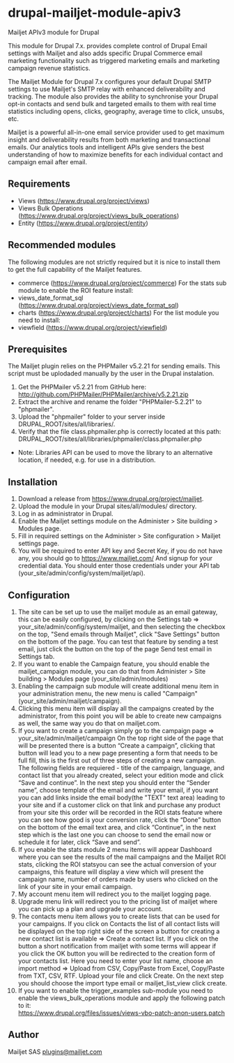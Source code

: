 drupal-mailjet-module-apiv3
===========================

Mailjet APIv3 module for Drupal

This module for Drupal 7.x. provides complete control of Drupal Email 
settings with Mailjet and also adds specific Drupal Commerce email marketing 
functionality such as triggered marketing emails and marketing campaign revenue statistics.

The Mailjet Module for Drupal 7.x configures your default Drupal SMTP 
settings to use Mailjet's SMTP relay with enhanced deliverability and 
tracking. The module also provides the ability to synchronise your Drupal 
opt-in contacts and send bulk and targeted emails to them with real time 
statistics including opens, clicks, geography, average time to click, unsubs, etc. 

Mailjet is a powerful all-in-one email service provider used to get maximum 
insight and deliverability results from both  marketing and transactional 
emails. Our analytics tools and intelligent APIs give senders the best 
understanding of how to maximize benefits for each individual contact and 
campaign email after email. 

Requirements
------------
  * Views (https://www.drupal.org/project/views)
  * Views Bulk Operations (https://www.drupal.org/project/views_bulk_operations)
  * Entity (https://www.drupal.org/project/entity)

Recommended modules
-------------------
  The following modules are not strictly required but it is nice to install them to get 
  the full capability of the Mailjet features.
  * commerce (https://www.drupal.org/project/commerce)
  For the stats sub module to enable the ROI feature install:
  * views_date_format_sql (https://www.drupal.org/project/views_date_format_sql)
  * charts (https://www.drupal.org/project/charts)
  For the list module you need to install:
  * viewfield (https://www.drupal.org/project/viewfield)


Prerequisites
-------------

The Mailjet plugin relies on the PHPMailer v5.2.21 for sending emails.
This script must be uplodaded manually by the user in the Drupal instalation.
1) Get the PHPMailer v5.2.21 from GitHub here:
http://github.com/PHPMailer/PHPMailer/archive/v5.2.21.zip
2) Extract the archive and rename the folder "PHPMailer-5.2.21" to "phpmailer".
3) Upload the "phpmailer" folder to your server inside
DRUPAL_ROOT/sites/all/libraries/.
4) Verify that the file class.phpmailer.php is correctly located at this
path: DRUPAL_ROOT/sites/all/libraries/phpmailer/class.phpmailer.php
* Note: Libraries API can be used to move the library to an alternative
location, if needed, e.g. for use in a distribution.

Installation
------------

1. Download a release from https://www.drupal.org/project/mailjet.
2. Upload the module in your Drupal sites/all/modules/ directory.
3. Log in as administrator in Drupal.
4. Enable the Mailjet settings module on the Administer > Site building > 
Modules page.
5. Fill in required settings on the Administer > Site configuration > Mailjet
 settings page.
6. You will be required to enter API key and Secret Key, if you do not have any, 
    you should go to https://www.mailjet.com/
    And signup for your credential data. You should enter those credentials 
    under your API tab (your_site/admin/config/system/mailjet/api). 

Configuration
-------------

1. The site can be set up to use the mailjet module as an email gateway, this
    can be easily configured, by clicking on the Settings tab => 
    your_site/admin/config/system/mailjet, and then selecting the checkbox on 
    the top, "Send emails through Mailjet", click "Save Settings" button on the 
    bottom of the page. 
    You can test that feature by sending a test email, just click the button on 
    the top of the page Send test email in Settings tab.
2. If you want to enable the Campaign feature, you should enable the 
    mailjet_campaign module, you can do that from Administer > Site building > 
    Modules page (your_site/admin/modules)
3.  Enabling the campaign sub module will create additional menu item in your
    administration menu, the new menu is called "Campaign" (your_site/admin/mailjet/campaign). 
4. Clicking this menu item will display all the campaigns created by the administrator, 
    from this point you will be able to create new campaigns as well, 
    the same way you do that on mailjet.com.
5. If you want to create a campaign simply go to the campaign page => 
your_site/admin/mailjet/campaign
    On the top right side of the page that will be presented there is a 
    button “Create a campaign”, clicking that button will lead you to a new 
    page presenting a form that needs to be full fill, 
    this is the first out of three steps of creating a new campaign. The 
    following fields are requiered - title of the campaign, language, and 
    contact list that you already created, select your edition mode and click
    “Save and continue”.
    In the next step you should enter the “Sender name”, choose template of 
    the email and write your email, 
    if you want you can add links inside the email body(the "TEXT" text area) 
    leading to your site and if a customer click on that link and purchase any product 
    from your site this order will be recorded in the ROI stats feature 
    where you can see how good is your conversion rate, click the “Done” 
    button on the bottom of 
    the email text area, and click “Continue”, in the next step which is the 
    last one you can choose 
    to send the email now or schedule it for later, click “Save and send”.
6.  If you enable the stats module 2 menu items will appear Dashboard where 
    you can see the results of the mail campaigns and the Mailjet ROI stats,
    clicking the ROI statsyou can see the actual conversion of your campaigns,
    this feature will display a view which will present the campaign name, 
    number of orders made by users who clicked on the link of your site in your email campaign.
7. My account menu item will redirect you to the mailjet logging page.
8. Upgrade menu link will redirect you to the pricing list of mailjet where 
    you can pick up a plan and upgrade your account.
9. The contacts menu item allows you to create lists that can be used for your campaigns.
    If you click on Contacts the list of all contact lists will be displayed on the top right 
    side of the screen a button for creating a new contact list is available => Create a contact list. 
    If you click on the button a short notification from mailjet with some terms will appear 
    if you click the OK button you will be redirected to the creation form of your contacts list. 
    Here you need to enter your list name, choose an import method => 
    Upload from CSV, Copy/Paste from Excel, Copy/Paste from TXT, CSV, RTF. 
    Upload your file and click Create. 
    On the next step you should choose the import type email or mailjet_list_view click create.
10. If you want to enable the trigger_examples sub-module you need to enable 
    the views_bulk_operations module and apply the following patch to it:  
    https://www.drupal.org/files/issues/views-vbo-patch-anon-users.patch
      
Author
------
Mailjet SAS
plugins@mailjet.com
